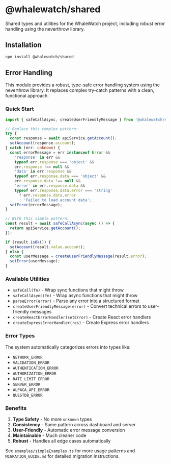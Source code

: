 # @whalewatch/shared

Shared types and utilities for the WhaleWatch project, including robust error handling using the neverthrow library.

## Installation

```bash
npm install @whalewatch/shared
```

## Error Handling

This module provides a robust, type-safe error handling system using the neverthrow library. It replaces complex try-catch patterns with a clean, functional approach.

### Quick Start

```typescript
import { safeCallAsync, createUserFriendlyMessage } from '@whalewatch/shared';

// Replace this complex pattern:
try {
  const response = await apiService.getAccount();
  setAccount(response.account);
} catch (err: unknown) {
  const errorMessage = err instanceof Error && 
    'response' in err && 
    typeof err.response === 'object' && 
    err.response !== null && 
    'data' in err.response && 
    typeof err.response.data === 'object' && 
    err.response.data !== null && 
    'error' in err.response.data && 
    typeof err.response.data.error === 'string' 
      ? err.response.data.error 
      : 'Failed to load account data';
  setError(errorMessage);
}

// With this simple pattern:
const result = await safeCallAsync(async () => {
  return apiService.getAccount();
});

if (result.isOk()) {
  setAccount(result.value.account);
} else {
  const userMessage = createUserFriendlyMessage(result.error);
  setError(userMessage);
}
```

### Available Utilities

- `safeCall(fn)` - Wrap sync functions that might throw
- `safeCallAsync(fn)` - Wrap async functions that might throw  
- `parseError(error)` - Parse any error into a structured format
- `createUserFriendlyMessage(error)` - Convert technical errors to user-friendly messages
- `createReactErrorHandler(setError)` - Create React error handlers
- `createExpressErrorHandler(res)` - Create Express error handlers

### Error Types

The system automatically categorizes errors into types like:
- `NETWORK_ERROR`
- `VALIDATION_ERROR` 
- `AUTHENTICATION_ERROR`
- `AUTHORIZATION_ERROR`
- `RATE_LIMIT_ERROR`
- `SERVER_ERROR`
- `ALPACA_API_ERROR`
- `QUESTDB_ERROR`

### Benefits

1. **Type Safety** - No more `unknown` types
2. **Consistency** - Same pattern across dashboard and server
3. **User-Friendly** - Automatic error message conversion
4. **Maintainable** - Much cleaner code
5. **Robust** - Handles all edge cases automatically

See `examples/simpleExamples.ts` for more usage patterns and `MIGRATION_GUIDE.md` for detailed migration instructions.
